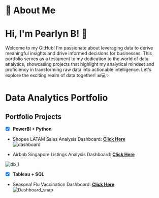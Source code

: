 # 🚀 About Me

# Hi, I'm Pearlyn B! 👋
Welcome to my GitHub! I'm passionate about leveraging data to derive meaningful insights and drive informed decisions for businesses. This portfolio serves as a testament to my dedication to the world of data analytics, showcasing projects that highlight my analytical mindset and proficiency in transforming raw data into actionable intelligence. Let's explore the exciting realm of data together! 📊💻✨

# Data Analytics Portfolio

## Portfolio Projects

- [x] **PowerBI + Python**
- Shopee LATAM Sales Analysis Dashboard: **[Click Here](https://github.com/Pearlyn-B/shopeelatam/blob/main/README.md)**<br />
![dashboard](https://github.com/Pearlyn-B/portfolio/assets/80374547/768e8ac3-0e78-4d16-87c1-097268b0cb82)

- Airbnb Singapore Listings Analysis Dashboard: **[Click Here](https://github.com/Pearlyn-B/airbnbsg/blob/main/README.md)**<br />

![db_1](https://github.com/Pearlyn-B/portfolio/assets/80374547/d31ed80e-cf8e-424b-8e8d-7ad364c4be41)

- [x] **Tableau + SQL**
- Seasonal Flu Vaccination Dashboard: **[Click Here](https://github.com/Pearlyn-B/fluvaccine)**<br />
![Dashboard_snap](https://github.com/Pearlyn-B/da-portfolio/assets/80374547/10b16968-850b-45d6-aefd-7740fb1dd8ba)

